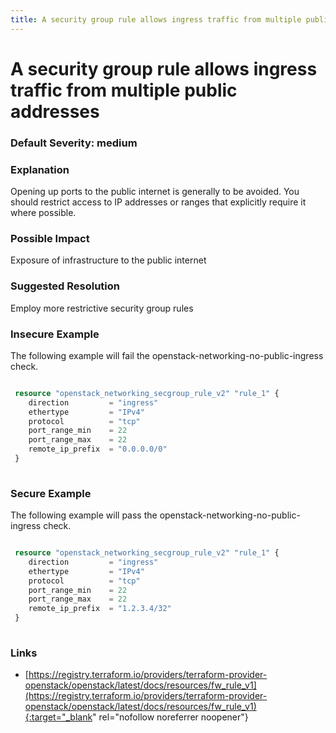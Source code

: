 ```yaml
---
title: A security group rule allows ingress traffic from multiple public addresses
---
```


# A security group rule allows ingress traffic from multiple public addresses

### Default Severity: <span class="severity medium">medium</span>

### Explanation

Opening up ports to the public internet is generally to be avoided. You should restrict access to IP addresses or ranges that explicitly require it where possible.

### Possible Impact
Exposure of infrastructure to the public internet

### Suggested Resolution
Employ more restrictive security group rules


### Insecure Example

The following example will fail the openstack-networking-no-public-ingress check.
```terraform

 resource "openstack_networking_secgroup_rule_v2" "rule_1" {
	direction         = "ingress"
	ethertype         = "IPv4"
	protocol          = "tcp"
	port_range_min    = 22
	port_range_max    = 22
	remote_ip_prefix  = "0.0.0.0/0"
 }
 			
```



### Secure Example

The following example will pass the openstack-networking-no-public-ingress check.
```terraform

 resource "openstack_networking_secgroup_rule_v2" "rule_1" {
	direction         = "ingress"
	ethertype         = "IPv4"
	protocol          = "tcp"
	port_range_min    = 22
	port_range_max    = 22
	remote_ip_prefix  = "1.2.3.4/32"
 }
 			
```



### Links


- [https://registry.terraform.io/providers/terraform-provider-openstack/openstack/latest/docs/resources/fw_rule_v1](https://registry.terraform.io/providers/terraform-provider-openstack/openstack/latest/docs/resources/fw_rule_v1){:target="_blank" rel="nofollow noreferrer noopener"}



